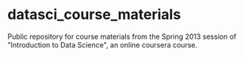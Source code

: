 datasci_course_materials
========================

Public repository for course materials from the Spring 2013 session of "Introduction to Data Science", an online coursera course.

